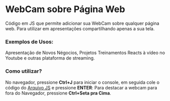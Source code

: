 # WebCam sobre Página Web
Código em JS que permite adicionar sua WebCam sobre qualquer página web.
Para utilizar em apresentações compartilhando apenas a sua tela.

### Exemplos de Usos:
Apresentação de Novos Négocios, Projetos
Treinamentos
Reacts à vídeo no Youtube e outras plataforma de streaming.


### Como utilizar?
No navegador, pressione **Ctrl+J** para iniciar o console, em seguida cole o código do [Arquivo JS](/PopWebCam.js) e pressione **ENTER**: 
Para destacar a webcam para fora do Navegador, pressione **Ctrl+Seta pra Cima**.
